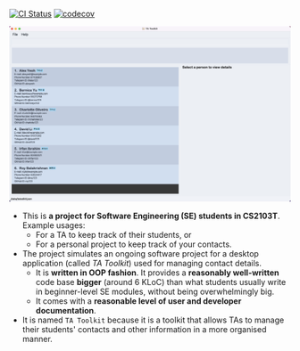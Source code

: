 [![CI Status](https://github.com/AY2324S2-CS2103T-F14-3/tp/workflows/Java%20CI/badge.svg)](https://github.com/AY2324S2-CS2103T-F14-3/tp/actions)
[![codecov](https://codecov.io/gh/AY2324S2-CS2103T-F14-3/tp/graph/badge.svg?token=LJBQBAER31)](https://codecov.io/gh/AY2324S2-CS2103T-F14-3/tp)

![Ui](docs/images/ActualUi.png)

* This is **a project for Software Engineering (SE) students in CS2103T**.<br>
  Example usages:
  * For a TA to keep track of their students, or
  * For a personal project to keep track of your contacts.
* The project simulates an ongoing software project for a desktop application (called _TA Toolkit_) used for managing contact details.
  * It is **written in OOP fashion**. It provides a **reasonably well-written** code base **bigger** (around 6 KLoC) than what students usually write in beginner-level SE modules, without being overwhelmingly big.
  * It comes with a **reasonable level of user and developer documentation**.
* It is named `TA Toolkit` because it is a toolkit that allows TAs to manage their students' contacts and other information in a more organised manner.

